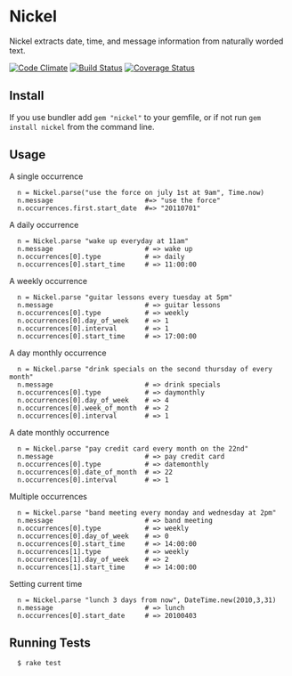 Nickel
======

Nickel extracts date, time, and message information from naturally worded text.

[![Code Climate](https://codeclimate.com/github/iainbeeston/nickel.png)](https://codeclimate.com/github/iainbeeston/nickel)
[![Build Status](https://travis-ci.org/iainbeeston/nickel.png?branch=master)](https://travis-ci.org/iainbeeston/nickel)
[![Coverage Status](https://coveralls.io/repos/iainbeeston/nickel/badge.png?branch=master)](https://coveralls.io/r/iainbeeston/nickel)

Install
-------

If you use bundler add `gem "nickel"` to your gemfile, or if not run `gem install nickel` from the command line.

Usage
-----

A single occurrence
```
  n = Nickel.parse("use the force on july 1st at 9am", Time.now)
  n.message                       #=> "use the force"
  n.occurrences.first.start_date  #=> "20110701"
```

A daily occurrence
```
  n = Nickel.parse "wake up everyday at 11am"
  n.message                       # => wake up
  n.occurrences[0].type           # => daily
  n.occurrences[0].start_time     # => 11:00:00
```

A weekly occurrence
```
  n = Nickel.parse "guitar lessons every tuesday at 5pm"
  n.message                       # => guitar lessons
  n.occurrences[0].type           # => weekly
  n.occurrences[0].day_of_week    # => 1
  n.occurrences[0].interval       # => 1
  n.occurrences[0].start_time     # => 17:00:00
```

A day monthly occurrence
```
  n = Nickel.parse "drink specials on the second thursday of every month"
  n.message                       # => drink specials
  n.occurrences[0].type           # => daymonthly
  n.occurrences[0].day_of_week    # => 4
  n.occurrences[0].week_of_month  # => 2
  n.occurrences[0].interval       # => 1
```

A date monthly occurrence
```
  n = Nickel.parse "pay credit card every month on the 22nd"
  n.message                       # => pay credit card
  n.occurrences[0].type           # => datemonthly
  n.occurrences[0].date_of_month  # => 22
  n.occurrences[0].interval       # => 1
```

Multiple occurrences
```
  n = Nickel.parse "band meeting every monday and wednesday at 2pm"
  n.message                       # => band meeting
  n.occurrences[0].type           # => weekly
  n.occurrences[0].day_of_week    # => 0
  n.occurrences[0].start_time     # => 14:00:00
  n.occurrences[1].type           # => weekly
  n.occurrences[1].day_of_week    # => 2
  n.occurrences[1].start_time     # => 14:00:00
```

Setting current time
```
  n = Nickel.parse "lunch 3 days from now", DateTime.new(2010,3,31)
  n.message                       # => lunch
  n.occurrences[0].start_date     # => 20100403
```

Running Tests
-------------

```
  $ rake test
```
